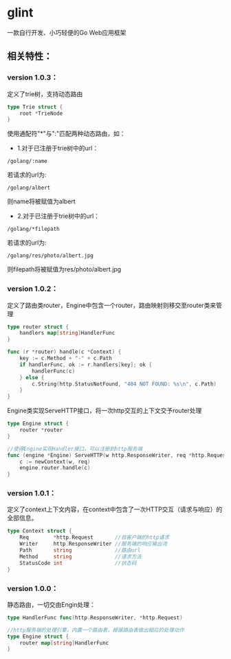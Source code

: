 # glint
一款自行开发、小巧轻便的Go Web应用框架

## 相关特性：

### version 1.0.3：
定义了trie树，支持动态路由
```go
type Trie struct {
	root *TrieNode
}
```
使用通配符"*"与":"匹配两种动态路由，如：
 - 1.对于已注册于trie树中的url：
```
/golang/:name
```
若请求的url为:
 ```
 /golang/albert
 ```
则name将被赋值为albert

 - 2.对于已注册于trie树中的url：
```
/golang/*filepath
```
若请求的url为:
 ```
 /golang/res/photo/albert.jpg
 ```
则filepath将被赋值为res/photo/albert.jpg

### version 1.0.2：
定义了路由类router，Engine中包含一个router，路由映射则移交至router类来管理
```go
type router struct {
	handlers map[string]HandlerFunc
}

func (r *router) handle(c *Context) {
	key := c.Method + "-" + c.Path
	if handlerFunc, ok := r.handlers[key]; ok {
		handlerFunc(c)
	} else {
		c.String(http.StatusNotFound, "404 NOT FOUND: %s\n", c.Path)
	}
}
```

Engine类实现ServeHTTP接口，将一次http交互的上下文交予router处理
```go
type Engine struct {
	router *router
}

//使得Engine实现Handler接口，可以注册到http服务端
func (engine *Engine) ServeHTTP(w http.ResponseWriter, req *http.Request) {
	c := newContext(w, req)
	engine.router.handle(c)
}
```

### version 1.0.1：
定义了context上下文内容，在context中包含了一次HTTP交互（请求与响应）的全部信息。
```go
type Context struct {
	Req        *http.Request       //自客户端的http请求
	Writer     http.ResponseWriter //服务端的响应输出流
	Path       string              //路由url
	Method     string              //请求方法
	StatusCode int                 //状态码
}
```

### version 1.0.0：
静态路由，一切交由Engin处理：
```go
type HandlerFunc func(http.ResponseWriter, *http.Request)

//http服务端的处理引擎，内置一个路由表，根据路由表做出相应的处理动作
type Engine struct {
	router map[string]HandlerFunc
}
```